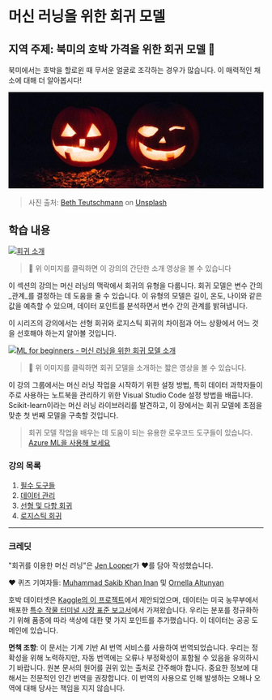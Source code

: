 # 머신 러닝을 위한 회귀 모델
## 지역 주제: 북미의 호박 가격을 위한 회귀 모델 🎃

북미에서는 호박을 할로윈 때 무서운 얼굴로 조각하는 경우가 많습니다. 이 매력적인 채소에 대해 더 알아봅시다!

![jack-o-lanterns](../../../translated_images/jack-o-lanterns.181c661a9212457d7756f37219f660f1358af27554d856e5a991f16b4e15337c.ko.jpg)
> 사진 출처: <a href="https://unsplash.com/@teutschmann?utm_source=unsplash&utm_medium=referral&utm_content=creditCopyText">Beth Teutschmann</a> on <a href="https://unsplash.com/s/photos/jack-o-lanterns?utm_source=unsplash&utm_medium=referral&utm_content=creditCopyText">Unsplash</a>
  
## 학습 내용

[![회귀 소개](https://img.youtube.com/vi/5QnJtDad4iQ/0.jpg)](https://youtu.be/5QnJtDad4iQ "Regression Introduction video - Click to Watch!")
> 🎥 위 이미지를 클릭하면 이 강의의 간단한 소개 영상을 볼 수 있습니다

이 섹션의 강의는 머신 러닝의 맥락에서 회귀의 유형을 다룹니다. 회귀 모델은 변수 간의 _관계_를 결정하는 데 도움을 줄 수 있습니다. 이 유형의 모델은 길이, 온도, 나이와 같은 값을 예측할 수 있으며, 데이터 포인트를 분석하면서 변수 간의 관계를 밝혀냅니다.

이 시리즈의 강의에서는 선형 회귀와 로지스틱 회귀의 차이점과 어느 상황에서 어느 것을 선호해야 하는지 알아볼 것입니다.

[![ML for beginners - 머신 러닝을 위한 회귀 모델 소개](https://img.youtube.com/vi/XA3OaoW86R8/0.jpg)](https://youtu.be/XA3OaoW86R8 "ML for beginners - Introduction to Regression models for Machine Learning")

> 🎥 위 이미지를 클릭하면 회귀 모델을 소개하는 짧은 영상을 볼 수 있습니다.

이 강의 그룹에서는 머신 러닝 작업을 시작하기 위한 설정 방법, 특히 데이터 과학자들이 주로 사용하는 노트북을 관리하기 위한 Visual Studio Code 설정 방법을 배웁니다. Scikit-learn이라는 머신 러닝 라이브러리를 발견하고, 이 장에서는 회귀 모델에 초점을 맞춘 첫 번째 모델을 구축할 것입니다.

> 회귀 모델 작업을 배우는 데 도움이 되는 유용한 로우코드 도구들이 있습니다. [Azure ML을 사용해 보세요](https://docs.microsoft.com/learn/modules/create-regression-model-azure-machine-learning-designer/?WT.mc_id=academic-77952-leestott)

### 강의 목록

1. [필수 도구들](1-Tools/README.md)
2. [데이터 관리](2-Data/README.md)
3. [선형 및 다항 회귀](3-Linear/README.md)
4. [로지스틱 회귀](4-Logistic/README.md)

---
### 크레딧

"회귀를 이용한 머신 러닝"은 [Jen Looper](https://twitter.com/jenlooper)가 ♥️를 담아 작성했습니다.

♥️ 퀴즈 기여자들: [Muhammad Sakib Khan Inan](https://twitter.com/Sakibinan) 및 [Ornella Altunyan](https://twitter.com/ornelladotcom)

호박 데이터셋은 [Kaggle의 이 프로젝트](https://www.kaggle.com/usda/a-year-of-pumpkin-prices)에서 제안되었으며, 데이터는 미국 농무부에서 배포한 [특수 작물 터미널 시장 표준 보고서](https://www.marketnews.usda.gov/mnp/fv-report-config-step1?type=termPrice)에서 가져왔습니다. 우리는 분포를 정규화하기 위해 품종에 따라 색상에 대한 몇 가지 포인트를 추가했습니다. 이 데이터는 공공 도메인에 있습니다.

**면책 조항**:
이 문서는 기계 기반 AI 번역 서비스를 사용하여 번역되었습니다. 우리는 정확성을 위해 노력하지만, 자동 번역에는 오류나 부정확성이 포함될 수 있음을 유의하시기 바랍니다. 원본 문서의 원어를 권위 있는 출처로 간주해야 합니다. 중요한 정보에 대해서는 전문적인 인간 번역을 권장합니다. 이 번역의 사용으로 인해 발생하는 오해나 오역에 대해 당사는 책임을 지지 않습니다.